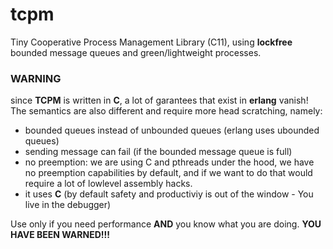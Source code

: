 # tcpm
Tiny Cooperative Process Management Library (C11), using **lockfree** bounded message queues and green/lightweight processes.

### WARNING
since **TCPM** is written in **C**, a lot of garantees that exist in **erlang** vanish! The semantics are also different and require more head scratching, namely:
* bounded queues instead of unbounded queues (erlang uses ubounded queues)
* sending message can fail (if the bounded message queue is full)
* no preemption: we are using C and pthreads under the hood, we have no preemption capabilities by default, and if we want to do that would require a lot of lowlevel assembly hacks.
* it uses **C** (by default safety and productiviy is out of the window - You live in the debugger)


Use only if you need performance **AND** you know what you are doing. **YOU HAVE BEEN WARNED!!!**



